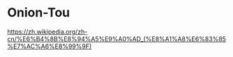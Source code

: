 # Onion-Tou
https://zh.wikipedia.org/zh-cn/%E6%B4%8B%E8%94%A5%E9%A0%AD_(%E8%A1%A8%E6%83%85%E7%AC%A6%E8%99%9F)
